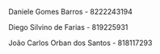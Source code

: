 Daniele Gomes Barros - 8222243194


Diego Silvino de Farias - 819225931


João Carlos Orban dos Santos - 818117293